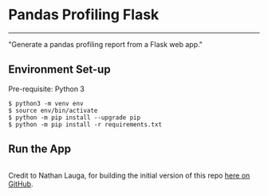 # Pandas Profiling Flask 
---------

"Generate a pandas profiling report from a Flask web app."

## Environment Set-up
Pre-requisite: Python 3

```
$ python3 -m venv env
$ source env/bin/activate
$ python -m pip install --upgrade pip
$ python -m pip install -r requirements.txt

```

## Run the App

```

```

Credit to Nathan Lauga, for building the initial version of this repo [here on GitHub](https://github.com/Nathanlauga/pandas-profiling-flask).